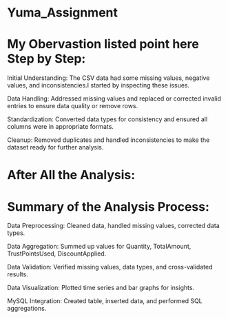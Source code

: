 # Yuma_Assignment

# My Obervastion listed point here Step by Step:

Initial Understanding: The CSV data had some missing values, negative values, and inconsistencies.I started by inspecting these issues.

Data Handling: Addressed missing values and replaced or corrected invalid entries to ensure data quality or remove rows.

Standardization: Converted data types for consistency and ensured all columns were in appropriate formats.

Cleanup: Removed duplicates and handled inconsistencies to make the dataset ready for further analysis.

# After All the Analysis:
# Summary of the Analysis Process:

Data Preprocessing: Cleaned data, handled missing values, corrected data types.

Data Aggregation: Summed up values for Quantity, TotalAmount, TrustPointsUsed, DiscountApplied.

Data Validation: Verified missing values, data types, and cross-validated results.

Data Visualization: Plotted time series and bar graphs for insights.

MySQL Integration: Created table, inserted data, and performed SQL aggregations.

